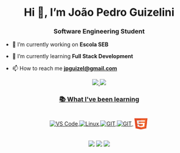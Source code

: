 <h1 align="center">Hi 👋, I’m João Pedro Guizelini</h1>
<h3 align="center">Software Engineering Student</h3>

- 🔭  I’m currently working on **Escola SEB**

- 🌱  I’m currently learning **Full Stack Development**

- 📫  How to reach me **jpguizel@gmail.com**


<div align="center">
  <a href="https://github.com/jpguizelini">
  <img height="120em" src="https://github-readme-stats.vercel.app/api?username=jpguizelini&show_icons=true&theme=solarized-light&include_all_commits=true&count_private=true"/>
  <img height="120em" src="https://github-readme-stats.vercel.app/api/top-langs/?username=jpguizelini&layout=compact&langs_count=7&theme=solarized-light"/>
</div>


<h3 align="center">📚 What I've been learning</h3>
<div align="center" style="display: inline_block"><br>
  <img align="center" alt="VS Code" height="30" width="40" src="https://cdn.jsdelivr.net/gh/devicons/devicon/icons/vscode/vscode-original.svg" />
  <img align="center" alt="Linux" height="30" src="https://cdn.jsdelivr.net/gh/devicons/devicon/icons/linux/linux-original.svg" />
  <img align="center" alt="GIT" height="30" src="https://cdn.jsdelivr.net/gh/devicons/devicon/icons/git/git-original.svg" />
  <img align="center" alt="GIT" height="30" src="https://cdn.jsdelivr.net/gh/devicons/devicon/icons/python/python-original.svg" />
  <img align="center" alt="HTML" height="30" width="40" src="https://raw.githubusercontent.com/devicons/devicon/master/icons/html5/html5-original.svg">
  </div>

##

<div align="center"> 
  <a href="https://www.instagram.com/ja1freitas/" target="_blank"><img src="https://img.shields.io/badge/-Instagram-%23E4405F?style=for-the-badge&logo=instagram&logoColor=white" target="_blank"></a>
  <a href = "mailto:jpguizel@gmail.com"><img src="https://img.shields.io/badge/-Gmail-%23333?style=for-the-badge&logo=gmail&logoColor=white" target="_blank"></a>
  <a href="https://www.linkedin.com/in/jo%C3%A3o-pedro-guizelini-0b5744251/" target="_blank"><img src="https://img.shields.io/badge/-LinkedIn-%230077B5?style=for-the-badge&logo=linkedin&logoColor=white" target="_blank"></a>  
</div>



            



